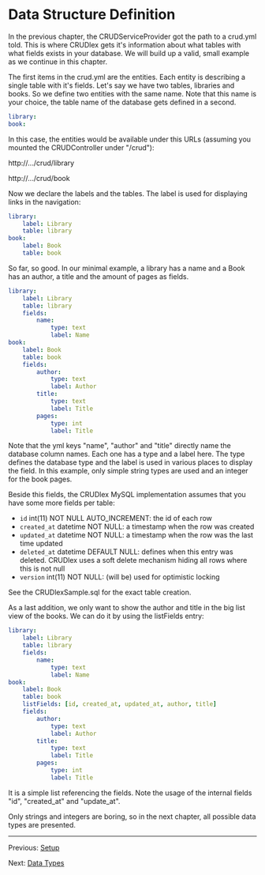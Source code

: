 Data Structure Definition
=========================

In the previous chapter, the CRUDServiceProvider got the path to a crud.yml
told. This is where CRUDlex gets it's information about what tables with what
fields exists in your database. We will build up a valid, small example as we
continue in this chapter.

The first items in the crud.yml are the entities. Each entity is describing a
single table with it's fields. Let's say we have two tables, libraries and
books. So we define two entities with the same name. Note that this name is
your choice, the table name of the database gets defined in a second.

```yml
library:
book:
```

In this case, the entities would be available under this URLs (assuming you
mounted the CRUDController under "/crud"):

http://.../crud/library

http://.../crud/book

Now we declare the labels and the tables. The label is used for displaying
links in the navigation:

```yml
library:
    label: Library
    table: library
book:
    label: Book
    table: book
```

So far, so good. In our minimal example, a library has a name and a Book has
an author, a title and the amount of pages as fields.

```yml
library:
    label: Library
    table: library
    fields:
        name:
            type: text
            label: Name
book:
    label: Book
    table: book
    fields:
        author:
            type: text
            label: Author
        title:
            type: text
            label: Title
        pages:
            type: int
            label: Title
```

Note that the yml keys "name", "author" and "title" directly name the database
column names. Each one has a type and a label here. The type defines the
database type and the label is used in various places to display the field. In
this example, only simple string types are used and an integer for the book
pages.

Beside this fields, the CRUDlex MySQL implementation assumes that you have some
more fields per table:

- `id` int(11) NOT NULL AUTO_INCREMENT: the id of each row
- `created_at` datetime NOT NULL: a timestamp when the row was created
- `updated_at` datetime NOT NULL: a timestamp when the row was the last time
updated
- `deleted_at` datetime DEFAULT NULL: defines when this entry was deleted.
CRUDlex uses a soft delete mechanism hiding all rows where this is not null
- `version` int(11) NOT NULL: (will be) used for optimistic locking

See the CRUDlexSample.sql for the exact table creation.

As a last addition, we only want to show the author and title in the big list
view of the books. We can do it by using the listFields entry:

```yml
library:
    label: Library
    table: library
    fields:
        name:
            type: text
            label: Name
book:
    label: Book
    table: book
    listFields: [id, created_at, updated_at, author, title]
    fields:
        author:
            type: text
            label: Author
        title:
            type: text
            label: Title
        pages:
            type: int
            label: Title
```

It is a simple list referencing the fields. Note the usage of the internal
fields "id", "created_at" and "update_at".

Only strings and integers are boring, so in the next chapter, all possible
data types are presented.

---

Previous: [Setup](2_setup.md)

Next: [Data Types](4_datatypes.md)
